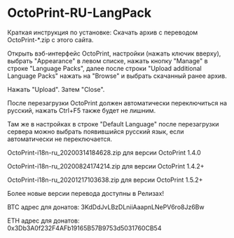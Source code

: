 # OctoPrint-RU-LangPack
Краткая инструкция по установке:
  Скачать архив с переводом OctoPrint-*.zip с этого сайта.
  
  Открыть вэб-интерфейс OctoPrint, настройки (нажать ключик вверху), выбрать "Appearance" в левом списке, нажать кнопку "Manage" в строке "Language Packs", далее после строки "Upload additional Language Packs" нажать на "Browse" и выбрать скачанный ранее архив.
  
  Нажать "Upload". Затем "Close".
  
  После перезагрузки OctoPrint должен автоматически переключиться на русский, нажать Ctrl+F5 также будет не лишним.
  
  Там же в настройках в строке "Default Language" после перезагрузки сервера можно выбрать появившийся русский язык, если автоматически не переключается.

OctoPrint-i18n-ru_20200314184628.zip для версии OctoPrint 1.4.0

OctoPrint-i18n-ru_20200824174214.zip для версии OctoPrint 1.4.2+

OctoPrint-i18n-ru_20201217103638.zip для версии OctoPrint 1.5.2+

Более новые версии перевода доступны в Релизах!

BTC адрес для донатов: 3KdDdJvLBzDLniiAaapnLNePV6ro8Jz6Bw

ETH адрес для донатов: 0x3Db3A0f232F4AFb19165B57B9753d5031760CB54
